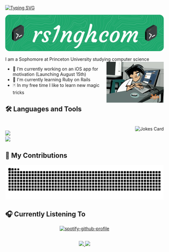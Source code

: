 [![Typing SVG](https://readme-typing-svg.demolab.com?font=Permanent+Marker&size=28&pause=1000&color=29F772&background=FFFFFF00&vCenter=true&repeat=false&width=435&lines=Hi%2C+I'm+Ranveer+Singh)](https://git.io/typing-svg)

[<img src="./github-header-image.png">](https://rs1ngh.com/)

I am a Sophomore at Princeton University studying computer science
<img align="right" height="130" src="animation-cartoons.gif" />
- 🔭 I’m currently working on an iOS app for motivation (Launching August 15th)
- 🌱 I'm currently learning Ruby on Rails
- 🃏 In my free time I like to learn new magic tricks

## 🛠️ Languages and Tools

<br>

<img align="right" src="https://readme-jokes.vercel.app/api?theme=omni" alt="Jokes Card" />

<p align="left">
  <img src="https://skillicons.dev/icons?i=java,ts,nodejs,react,nextjs" />
  <br>
  <img src="https://skillicons.dev/icons?i=html,css,js,git,ruby" />
</p>

## 🐍 My Contributions

<div align="center">
  <picture>
    <source media="(prefers-color-scheme: dark)" srcset="https://raw.githubusercontent.com/rsingh135/rsingh135/output/github-contribution-grid-snake-dark.svg" />
    <source media="(prefers-color-scheme: light)" srcset="https://raw.githubusercontent.com/rsingh135/rsingh135/output/github-contribution-grid-snake.svg" />
    <img alt="github-snake" src="https://raw.githubusercontent.com/rsingh135/rsingh135/output/github-contribution-grid-snake.svg" />
  </picture>
</div>


## 🎧 Currently Listening To

<div align="center">
  
[![spotify-github-profile](https://spotify-github-profile.kittinanx.com/api/view?uid=rsingh.ala03&cover_image=true&theme=default&show_offline=false&background_color=000000&interchange=true&bar_color=53b14f&bar_color_cover=true)](https://spotify-github-profile.kittinanx.com/api/view?uid=rsingh.ala03&redirect=true)


</div>


<br>

<div align="center">
  <a href="rsingh462890@gmail.com">
    <img src="https://img.shields.io/badge/Gmail-333333?style=for-the-badge&logo=gmail&logoColor=red" />
  </a>
  <a href="https://linkedin.com/in/ranveersingh-" target="_blank">
    <img src="https://img.shields.io/badge/LinkedIn-0077B5?style=for-the-badge&logo=linkedin&logoColor=white" target="_blank" />
  </a>
</div>





<!--
**rsingh135/rsingh135** is a ✨ _special_ ✨ repository because its `README.md` (this file) appears on your GitHub profile.

Here are some ideas to get you started:

- 🔭 I’m currently working on ...
- 🌱 I’m currently learning ...
- 👯 I’m looking to collaborate on ...
- 🤔 I’m looking for help with ...
- 💬 Ask me about ...
- 📫 How to reach me: ...
- 😄 Pronouns: ...
- ⚡ Fun fact: ...
-->
